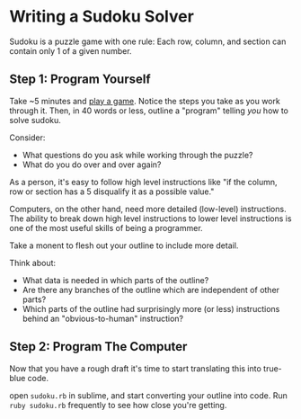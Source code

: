 # Writing a Sudoku Solver
Sudoku is a puzzle game with one rule: Each row, column, and section can
contain only 1 of a given number.

## Step 1: Program Yourself

Take ~5 minutes and [play a
game](http://www.sudokukingdom.com/very-easy-sudoku.php). Notice the steps you
take as you work through it. Then, in 40 words or less, outline a "program"
telling *you* how to solve sudoku.

Consider:
* What questions do you ask while working through the puzzle?
* What do you do over and over again?

As a person, it's easy to follow high level instructions like "if the column,
row or section has a 5 disqualify it as a possible value."

Computers, on the other hand, need more detailed (low-level) instructions. The
ability to break down high level instructions to lower level instructions is
one of the most useful skills of being a programmer.

Take a monent to flesh out your outline to include more detail.

Think about:
* What data is needed in which parts of the outline?
* Are there any branches of the outline which are independent of other parts?
* Which parts of the outline had surprisingly more (or less) instructions behind
  an "obvious-to-human" instruction?

## Step 2: Program The Computer

Now that you have a rough draft it's time to start translating this into
true-blue code.

open `sudoku.rb` in sublime, and start converting your outline into code. Run
`ruby sudoku.rb` frequently to see how close you're getting.
